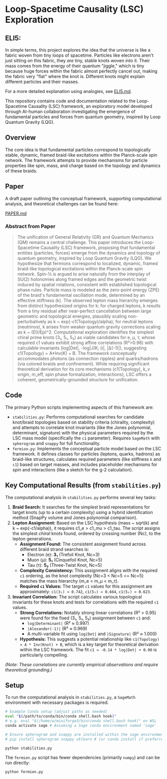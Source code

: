 # Loop-Spacetime Causality (LSC) Exploration

## ELI5:

In simple terms, this project explores the idea that the universe is like a fabric woven from tiny loops of spacetime. Particles like electrons aren't just sitting *on* this fabric, they *are* tiny, stable knots woven *into* it. Their mass comes from the energy of their quantum "jiggle," which is tiny because huge forces within the fabric almost perfectly cancel out, making the fabric very "flat" where the knot is. Different knots might explain different particles and their masses.

For a more detailed explanation using analogies, see [ELI5.md](ELI5.md).

This repository contains code and documentation related to the Loop-Spacetime Causality (LSC) framework, an exploratory model developed through AI-human collaboration investigating the emergence of fundamental particles and forces from quantum geometry, inspired by Loop Quantum Gravity (LQG).

## Overview

The core idea is that fundamental particles correspond to topologically stable, dynamic, framed braid-like excitations within the Planck-scale spin network. The framework attempts to provide mechanisms for particle properties like spin, mass, and charge based on the topology and dynamics of these braids.

## Paper

A draft paper outlining the conceptual framework, supporting computational analysis, and theoretical challenges can be found here:

[PAPER.md](PAPER.md)

### Abstract from Paper

> The unification of General Relativity (GR) and Quantum Mechanics (QM) remains a central challenge. This paper introduces the Loop-Spacetime Causality (LSC) framework, proposing that fundamental entities (particles, forces) emerge from the dynamics and topology of quantum geometry, inspired by Loop Quantum Gravity (LQG). We hypothesize that fermions correspond to localized, dynamic, framed braid-like topological excitations within the Planck-scale spin network. Spin-½ is argued to arise naturally from the interplay of SU(2) holonomies along framed edges and the geometric twist induced by spatial rotations, consistent with established topological phase rules. Particle mass is modeled as the zero-point energy (ZPE) of the braid's fundamental oscillation mode, determined by an effective stiffness (k). The observed lepton mass hierarchy emerges from distinct hypothesized origins for k: for charged leptons, k results from a tiny residual after near-perfect cancellation between large geometric and topological energies, plausibly scaling non-perturbatively as k ~ exp(-c1(Topology)/alpha); for neutral leptons (neutrinos), k arises from weaker quantum gravity corrections scaling as k ~ (E0/Ep)^2. Computational exploration identifies the simplest chiral prime knots (3₁, 5₁, 5₂) as viable candidates for e, μ, τ, whose required c1 values exhibit strong affine correlations (R²>0.96) with calculable invariants (log|Det|, -log|J(K; i)|, |Δ(-1)|), suggesting c1(Topology) = A*Inv(K) + B. The framework conceptually accommodates photons (as connection ripples) and quarks/hadrons (via colored braids and confinement). While requiring significant theoretical derivation for its core mechanisms (c1(Topology), k_ν origin, m_eff, spin phase formalization, interactions), LSC offers a coherent, geometrically-grounded structure for unification.

## Code

The primary Python scripts implementing aspects of this framework are:

*   `stabilities.py`: Performs computational searches for candidate knot/braid topologies based on stability criteria (chirality, complexity) and attempts to correlate knot invariants (like the Jones polynomial, determinant, signature) with the physical parameters required by the LSC mass model (specifically the `c1` parameter). Requires `SageMath` with `spherogram` and `snappy` for full functionality.
*   `fermion.py`: Implements the conceptual particle model based on the LSC framework. It defines classes for particles (leptons, quarks, hadrons) as braid-like structures, calculates required parameters (like stiffness `k` and `c1`) based on target masses, and includes placeholder mechanisms for spin and interactions (like a sketch for the g-2 calculation).

## Key Computational Results (from `stabilities.py`)

The computational analysis in `stabilities.py` performs several key tasks:

1.  **Braid Search:** It searches for the simplest braid representations for target knots (up to a certain complexity) using a hybrid identification method (SnapPy volume and Jones polynomial comparison).
2.  **Lepton Assignment:** Based on the LSC hypothesis (mass ~ sqrt(k) and k ~ exp(-c1/alpha)), it requires c1_e > c1_mu > c1_tau. The script assigns the simplest *chiral* knots found, ordered by crossing number (Nc), to the lepton generations.
    *   **Assignment Found:** The consistent assignment found across different braid strand searches is:
        *   Electron (e): **3₁** (Trefoil Knot, Nc=3)
        *   Muon (μ): **5₁** (Cinquefoil Knot, Nc=5)
        *   Tau (τ): **5₂** (Three-Twist Knot, Nc=5)
    *   **Complexity Consistency:** This assignment aligns with the required `c1` ordering, as the knot complexity (Nc=3 < Nc=5 <= Nc=5) matches the mass hierarchy (m_e < m_μ < m_τ).
    *   **Required `c1` Values:** The target `c1` values for this assignment are approximately: `c1(3₁) ≈ 0.742`, `c1(5₁) ≈ 0.664`, `c1(5₂) ≈ 0.623`.
3.  **Invariant Correlation:** The script calculates various topological invariants for these knots and tests for correlations with the required `c1` values.
    *   **Strong Correlations:** Notably strong linear correlations (R² > 0.95) were found for the fixed (3₁, 5₁, 5₂) assignment between `c1` and:
        *   `log|Determinant|` (R² ≈ 0.997)
        *   `|Alexander(-1)|` (R² ≈ 0.969)
        *   A multi-variable fit using `log|Det|` and `|Signature|` (R² ≈ 1.000)
    *   **Hypothesis:** This suggests a potential relationship like `c1(Topology) ≈ A * Inv(Knot) + B`, which is a key target for theoretical derivation within the LSC framework. The fit `c1 ≈ -0.14 * log|Det| + 0.90` is particularly compelling.

*(Note: These correlations are currently empirical observations and require theoretical grounding.)*

## Setup

To run the computational analysis in `stabilities.py`, a `SageMath` environment with necessary packages is required.

```bash
# Example Conda setup (adjust paths as needed)
eval "$(/path/to/conda/bin/conda shell.bash hook)"
# e.g. eval "$(/home/w/miniforge3/bin/conda shell.bash hook)" on WSL
conda activate sage # Assuming a Sage conda environment named 'sage'

# Ensure spherogram and snappy are installed within the sage environment
# pip install spherogram snappy sklearn # (or conda install if preferred/available)

python stabilities.py
```

The `fermion.py` script has fewer dependencies (primarily `numpy`) and can be run directly:

```bash
python fermion.py
```